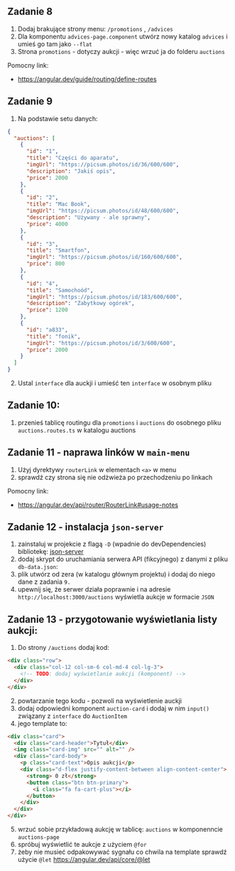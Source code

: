 ## Zadanie 8

1. Dodaj brakujące strony menu: `/promotions` , `/advices`
2. Dla komponentu `advices-page.component` utwórz nowy katalog `advices` i umieś go tam jako `--flat`
3. Strona `promotions` - dotyczy aukcji - więc wrzuć ja do folderu `auctions`

Pomocny link:

- https://angular.dev/guide/routing/define-routes

## Zadanie 9

1. Na podstawie setu danych:
```json
{
  "auctions": [
    {
      "id": "1",
      "title": "Części do aparatu",
      "imgUrl": "https://picsum.photos/id/36/600/600",
      "description": "Jakiś opis",
      "price": 2000
    },
    {
      "id": "2",
      "title": "Mac Book",
      "imgUrl": "https://picsum.photos/id/48/600/600",
      "description": "Używany - ale sprawny",
      "price": 4000
    },
    {
      "id": "3",
      "title": "Smartfon",
      "imgUrl": "https://picsum.photos/id/160/600/600",
      "price": 800
    },
    {
      "id": "4",
      "title": "Samochoód",
      "imgUrl": "https://picsum.photos/id/183/600/600",
      "description": "Zabytkowy ogórek",
      "price": 1200
    },
    {
      "id": "a833",
      "title": "fonik",
      "imgUrl": "https://picsum.photos/id/3/600/600",
      "price": 2000
    }
  ]
}
```

2. Ustal `interface` dla auckji i umieść ten `interface` w osobnym pliku

## Zadanie 10:

1. przenieś tablicę routingu dla  `promotions`  i  `auctions`  do osobnego pliku  `auctions.routes.ts`  w katalogu  auctions 


## Zadanie 11 - naprawa linków w `main-menu`

1. Użyj dyrektywy `routerLink` w elementach `<a>` w menu
2. sprawdź czy strona się nie odżwieża po przechodzeniu po linkach

Pomocny link:

- https://angular.dev/api/router/RouterLink#usage-notes

## Zadanie 12 - instalacja `json-server`

1. zainstaluj w projekcie z flagą `-D` (wpadnie do devDependencies) bibliotekę: [json-server](https://www.npmjs.com/package/json-server)
2. dodaj skrypt do uruchamiania serwera API (fikcyjnego) z danymi z pliku `db-data.json`:
3. plik utwórz od zera (w katalogu głównym projektu) i dodaj do niego dane z zadania `9.`
4. upewnij się, że serwer działa poprawnie i na adresie `http://localhost:3000/auctions` wyświetla aukcje w formacie `JSON`

## Zadanie 13 - przygotowanie wyświetlania listy aukcji:

1. Do strony `/auctions` dodaj kod:
```html
<div class="row">
  <div class="col-12 col-sm-6 col-md-4 col-lg-3">
    <!-- TODO: dodaj wyświetlanie aukcji (komponent) -->
  </div>
</div>
```
2. powtarzanie tego kodu - pozwoli na wyświetlenie auckji
3. dodaj odpowiedni komponent `auction-card` i dodaj w nim `input()` związany z `interface` do `AuctionItem`
4. jego template to:
```html
<div class="card">
  <div class="card-header">Tytuł</div>
  <img class="card-img" src="" alt="" />
  <div class="card-body">
    <p class="card-text">Opis aukcji</p>
    <div class="d-flex justify-content-between align-content-center">
      <strong> 0 zł</strong>
      <button class="btn btn-primary">
        <i class="fa fa-cart-plus"></i>
      </button>
    </div>
  </div>
</div>
```
5. wrzuć sobie przykładową aukcję w tablicę: `auctions` w komponenncie `auctions-page`
6. spróbuj wyświetlić te aukcje z użyciem `@for`
7. żeby nie musieć odpakowywać sygnału co chwila na template sprawdź użycie `@let`
   https://angular.dev/api/core/@let